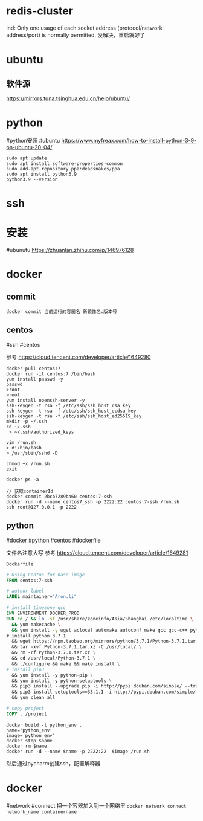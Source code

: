 # redis-cluster
ind: Only one usage of each socket address (protocol/network address/port) is normally permitted.
没解决，重启就好了



# ubuntu
## 软件源
https://mirrors.tuna.tsinghua.edu.cn/help/ubuntu/


# python
#python安装 #ubuntu
https://www.myfreax.com/how-to-install-python-3-9-on-ubuntu-20-04/

```shell
sudo apt update
sudo apt install software-properties-common
sudo add-apt-repository ppa:deadsnakes/ppa
sudo apt install python3.9
python3.9 --version

```


# ssh
# 安装
#ubunutu
https://zhuanlan.zhihu.com/p/146976128


# docker
## commit
`docker commit 当前运行的容器名 新镜像名:版本号`



## centos
#ssh #centos

参考
https://cloud.tencent.com/developer/article/1649280

```shell
docker pull centos:7
docker run -it centos:7 /bin/bash
yum install passwd -y
passwd
>root
>root
yum install openssh-server -y
ssh-keygen -t rsa -f /etc/ssh/ssh_host_rsa_key
ssh-keygen -t rsa -f /etc/ssh/ssh_host_ecdsa_key
ssh-keygen -t rsa -f /etc/ssh/ssh_host_ed25519_key
mkdir -p ~/.ssh
cd ~/.ssh
 > ~/.ssh/authorized_keys

vim /run.sh
> #!/bin/bash
> /usr/sbin/sshd -D

chmod +x /run.sh
exit

docker ps -a

// 获取containerId
docker commit 2bcb7289ba60 centos:7-ssh
docker run -d --name centos7_ssh -p 2222:22 centos:7-ssh /run.sh
ssh root@127.0.0.1 -p 2222

```


## python
#docker #python #centos #dockerfile 

文件名注意大写
参考
https://cloud.tencent.com/developer/article/1649281

`Dockerfile`
```dockerfile
# Using Centos for base image
FROM centos:7-ssh

# author label
LABEL maintainer="Aron.li"

# install timezone gcc
ENV ENVIRONMENT DOCKER_PROD
RUN cd / && ln -sf /usr/share/zoneinfo/Asia/Shanghai /etc/localtime \
  && yum makecache \
  && yum install -y wget aclocal automake autoconf make gcc gcc-c++ python-devel mysql-devel bzip2 libffi-devel epel-release \
# install python 3.7.1
  && wget https://npm.taobao.org/mirrors/python/3.7.1/Python-3.7.1.tar.xz \
  && tar -xvf Python-3.7.1.tar.xz -C /usr/local/ \
  && rm -rf Python-3.7.1.tar.xz \
  && cd /usr/local/Python-3.7.1 \
  && ./configure && make && make install \
# install pip3
  && yum install -y python-pip \
  && yum install -y python-setuptools \
  && pip3 install --upgrade pip -i http://pypi.douban.com/simple/ --trusted-host pypi.douban.com \
  && pip3 install setuptools==33.1.1 -i http://pypi.douban.com/simple/ --trusted-host pypi.douban.com \
  && yum clean all

# copy project
COPY . /project
```


```shell
docker build -t python_env .
name='python_env'
image='python_env'
docker stop $name
docker rm $name
docker run -d --name $name -p 2222:22  $image /run.sh
```

然后通过pycharm创建ssh，配置解释器


# docker
#network #connect 
把一个容器加入到一个网络里
`docker network connect network_name containername`